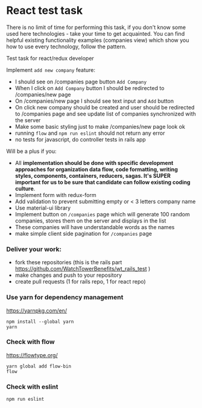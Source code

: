 # React test task

There is no limit of time for performing this task, if you don't know some used here technologies - take your time to get acquainted. You can find helpful existing functionality examples (companies view) which show you how to use every technology, follow the pattern.

Test task for react/redux developer

Implement `add new company` feature:
- I should see on /companies page button `Add Company`
- When I click on `Add Company` button I should be redirected to /companies/new page
- On /companies/new page I should see text input and `Add` button
- On click new company should be created and user should be redirected to /companies page and see update list of companies synchronized with the server
- Make some basic styling just to make /companies/new page look ok
- running `flow` and `npm run eslint` should not return any error
- no tests for javascript, do controller tests in rails app

Will be a plus if you:
- All **implementation should be done with specific development approaches for organization data flow, code formatting, writing styles, components, containers, reducers, sagas. It's SUPER important for us to be sure that candidate can follow existing coding culture**. 
- Implement form with redux-form
- Add validation to prevent submitting empty or < 3 letters company name
- Use material-ui library
- Implement button on `/companies` page which will generate 100 random companies, stores them on the server and displays in the list
- These companies will have understandable words as the names
- make simple client side pagination for `/companies` page



### Deliver your work:
- fork these repositories (this is the rails part https://github.com/WatchTowerBenefits/wt_rails_test )
- make changes and push to your repository
- create pull requests (1 for rails repo, 1 for react repo)


### Use yarn for dependency management

https://yarnpkg.com/en/

```
npm install --global yarn
yarn
```

### Check with flow

https://flowtype.org/

```
yarn global add flow-bin
flow
```

### Check with eslint

`npm run eslint`
